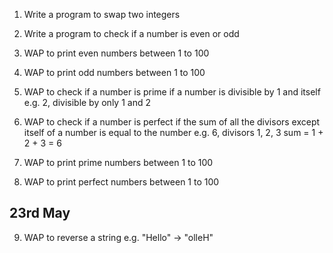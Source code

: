 1. Write a program to swap two integers
2. Write a program to check if a number is even or odd
3. WAP to print even numbers between 1 to 100
4. WAP to print odd numbers between 1 to 100
5. WAP to check if a number is prime
if a number is divisible by 1 and itself e.g. 2, divisible by only 1 and 2

6. WAP to check if a number is perfect
if the sum of all the divisors except itself of a number is equal to the number
  e.g. 6, divisors 1, 2, 3  sum = 1 + 2 + 3 = 6

7. WAP to print prime numbers between 1 to 100
8. WAP to print perfect numbers between 1 to 100

23rd May
--------
9. WAP to reverse a string
e.g. "Hello" -> "olleH"
